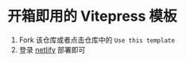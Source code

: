 # 开箱即用的 Vitepress 模板

1.  Fork 该仓库或者点击仓库中的 `Use this template`
3.  登录 [netlify](https://www.netlify.com/) 部署即可